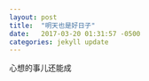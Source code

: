 ```yaml
---
layout: post
title:  "明天也是好日子"
date:   2017-03-20 01:31:57 -0500
categories: jekyll update
---
```

心想的事儿还能成
